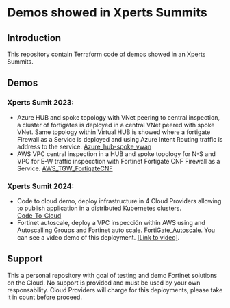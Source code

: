 # Demos showed in Xperts Summits
## Introduction

This repository contain Terraform code of demos showed in an Xperts Summits. 

## Demos
### Xperts Sumit 2023:
* Azure HUB and spoke topology with VNet peering to central inspection, a cluster of fortigates is deployed in a central VNet peered with spoke VNet. Same topology within Virtual HUB is showed where a fortigate Firewall as a Service is deployed and using Azure Intent Routing traffic is address to the service. [Azure_hub-spoke_vwan](./XP2023/Azure_hub-spoke_vwan/)
* AWS VPC central inspection in a HUB and spoke topology for N-S and VPC for E-W traffic inspecction with Fortinet Fortigate CNF Firewall as a Service. [AWS_TGW_FortigateCNF](./XP2023/AWS_TGW_FortigateCNF/)

### Xperts Sumit 2024:
* Code to cloud demo, deploy infrastructure in 4 Cloud Providers allowing to publish application in a distributed Kubernetes clusters.
[Code_To_Cloud](./XP2024/Code_To_Cloud/)
* Fortinet autoscale, deploy a VPC inspección within AWS using and Autoscalling Groups and Fortinet auto scale. [FortiGate_Autoscale](./XP2024/FortiGate_Autoscale/). You can see a video demo of this deployment. [[Link to video]](https://youtu.be/5T8BDYwmVUs).

## Support
This a personal repository with goal of testing and demo Fortinet solutions on the Cloud. No support is provided and must be used by your own responsability. Cloud Providers will charge for this deployments, please take it in count before proceed.

